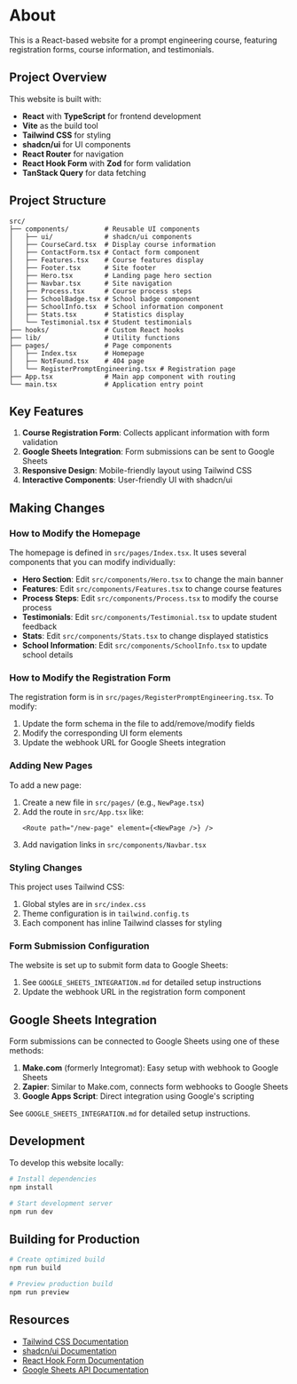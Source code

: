 
# About

This is a React-based website for a prompt engineering course, featuring registration forms, course information, and testimonials.

## Project Overview

This website is built with:
- **React** with **TypeScript** for frontend development
- **Vite** as the build tool
- **Tailwind CSS** for styling
- **shadcn/ui** for UI components
- **React Router** for navigation
- **React Hook Form** with **Zod** for form validation
- **TanStack Query** for data fetching

## Project Structure

```
src/
├── components/         # Reusable UI components
│   ├── ui/             # shadcn/ui components
│   ├── CourseCard.tsx  # Display course information
│   ├── ContactForm.tsx # Contact form component
│   ├── Features.tsx    # Course features display
│   ├── Footer.tsx      # Site footer
│   ├── Hero.tsx        # Landing page hero section
│   ├── Navbar.tsx      # Site navigation
│   ├── Process.tsx     # Course process steps
│   ├── SchoolBadge.tsx # School badge component
│   ├── SchoolInfo.tsx  # School information component
│   ├── Stats.tsx       # Statistics display
│   └── Testimonial.tsx # Student testimonials
├── hooks/              # Custom React hooks
├── lib/                # Utility functions
├── pages/              # Page components
│   ├── Index.tsx       # Homepage
│   ├── NotFound.tsx    # 404 page
│   └── RegisterPromptEngineering.tsx # Registration page
├── App.tsx             # Main app component with routing
└── main.tsx            # Application entry point
```

## Key Features

1. **Course Registration Form**: Collects applicant information with form validation
2. **Google Sheets Integration**: Form submissions can be sent to Google Sheets
3. **Responsive Design**: Mobile-friendly layout using Tailwind CSS
4. **Interactive Components**: User-friendly UI with shadcn/ui

## Making Changes

### How to Modify the Homepage

The homepage is defined in `src/pages/Index.tsx`. It uses several components that you can modify individually:

- **Hero Section**: Edit `src/components/Hero.tsx` to change the main banner
- **Features**: Edit `src/components/Features.tsx` to change course features
- **Process Steps**: Edit `src/components/Process.tsx` to modify the course process
- **Testimonials**: Edit `src/components/Testimonial.tsx` to update student feedback
- **Stats**: Edit `src/components/Stats.tsx` to change displayed statistics
- **School Information**: Edit `src/components/SchoolInfo.tsx` to update school details

### How to Modify the Registration Form

The registration form is in `src/pages/RegisterPromptEngineering.tsx`. To modify:

1. Update the form schema in the file to add/remove/modify fields
2. Modify the corresponding UI form elements
3. Update the webhook URL for Google Sheets integration

### Adding New Pages

To add a new page:

1. Create a new file in `src/pages/` (e.g., `NewPage.tsx`)
2. Add the route in `src/App.tsx` like:
   ```tsx
   <Route path="/new-page" element={<NewPage />} />
   ```
3. Add navigation links in `src/components/Navbar.tsx`

### Styling Changes

This project uses Tailwind CSS:

1. Global styles are in `src/index.css`
2. Theme configuration is in `tailwind.config.ts`
3. Each component has inline Tailwind classes for styling

### Form Submission Configuration

The website is set up to submit form data to Google Sheets:

1. See `GOOGLE_SHEETS_INTEGRATION.md` for detailed setup instructions
2. Update the webhook URL in the registration form component

## Google Sheets Integration

Form submissions can be connected to Google Sheets using one of these methods:

1. **Make.com** (formerly Integromat): Easy setup with webhook to Google Sheets
2. **Zapier**: Similar to Make.com, connects form webhooks to Google Sheets
3. **Google Apps Script**: Direct integration using Google's scripting

See `GOOGLE_SHEETS_INTEGRATION.md` for detailed setup instructions.

## Development

To develop this website locally:

```bash
# Install dependencies
npm install

# Start development server
npm run dev
```

## Building for Production

```bash
# Create optimized build
npm run build

# Preview production build
npm run preview
```

## Resources

- [Tailwind CSS Documentation](https://tailwindcss.com/docs)
- [shadcn/ui Documentation](https://ui.shadcn.com/)
- [React Hook Form Documentation](https://react-hook-form.com/)
- [Google Sheets API Documentation](https://developers.google.com/sheets/api)
